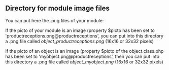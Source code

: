 
Directory for module image files
--------------------------------

You can put here the .png files of your module:


If the picto of your module is an image (property $picto has been set to 'productreceptions.png@productreceptions', you can put into this
directory a .png file called *object_productreceptions.png* (16x16 or 32x32 pixels)


If the picto of an object is an image (property $picto of the object.class.php has been set to 'myobject.png@productreceptions', then you can put into this
directory a .png file called *object_myobject.png* (16x16 or 32x32 pixels)


